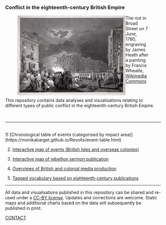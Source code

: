### Conflict in the eighteenth-century British Empire


<figure>
    <img src="./assets/GordonRiots.jpg" alt="wikimedia" width="350" align="left" padding="25" /> 
    <figcaption>The riot in Broad Street on 7 June, 1780, engraving by James Heath after a painting by Francis Wheatle, <a href="https://commons.wikimedia.org/wiki/File:Heath_after_Wheatley_-_Gordon_Riots_1780.jpg">Wikimedia Commons</a></figcaption>
</figure>

<br />
<p>This repository contains data analyses and visualisations relating to different types of public conflict in the eighteenth-century British Empire.</p>
<br />
<hr>
<br />
1) [Chronological table of events (categorised by impact area)](https://monikabarget.github.io/Revolts/event-table.html)

2) [Interactive map of events (British Isles and overseas colonies)](https://monikabarget.github.io/Revolts/event-map.html)

3) [Interactive map of rebellion sermon publication](https://monikabarget.github.io/Revolts/sermons.html)

4) <a href="https://monikabarget.github.io/Revolts/overviews.html">Overviews of British and colonial media production</a>

5) <a href="https://monikabarget.github.io/Revolts/overviews.html">Tagged vocabulary based on eighteenth-century publications</a>

<hr>

<p>All data and visualisations published in this repository can be shared and re-used under a <a href="https://creativecommons.org/">CC-BY license</a>. Updates and corrections are welcome. Static maps and additional charts based on the data will subsequently be published in print.</p>

[CONTACT](https://monikabarget.github.io/Revolts/contact.html)
